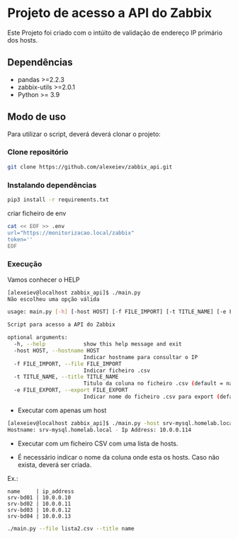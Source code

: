 # Projeto de acesso a API do Zabbix

Este Projeto foi criado com o intúito de validação de endereço IP primário dos hosts.

## Dependências

* pandas >=2.2.3
* zabbix-utils >=2.0.1
* Python >= 3.9


## Modo de uso

Para utilizar o script, deverá deverá clonar o projeto:
### Clone repositório
```bash
git clone https://github.com/alexeiev/zabbix_api.git
```

### Instalando dependências
```bash
pip3 install -r requirements.txt
```
criar ficheiro de env

```bash
cat << EOF >> .env 
url="https://monitorizacao.local/zabbix"
token=''
EOF
```

### Execução

Vamos conhecer o HELP
```bash
[alexeiev@localhost zabbix_api]$ ./main.py 
Não escolheu uma opção válida

usage: main.py [-h] [-host HOST] [-f FILE_IMPORT] [-t TITLE_NAME] [-e FILE_EXPORT]

Script para acesso a API do Zabbix

optional arguments:
  -h, --help            show this help message and exit
  -host HOST, --hostname HOST
                        Indicar hostname para consultar o IP
  -f FILE_IMPORT, --file FILE_IMPORT
                        Indicar ficheiro .csv
  -t TITLE_NAME, --title TITLE_NAME
                        Titulo da coluna no ficheiro .csv (default = name)
  -e FILE_EXPORT, --export FILE_EXPORT
                        Indicar nome do ficheiro .csv para export (default = export.csv)
```

* Executar com apenas um host
```bash
[alexeiev@localhost zabbix_api]$ ./main.py -host srv-mysql.homelab.local
Hostname: srv-mysql.homelab.local - Ip Address: 10.0.0.114
```
* Executar com um ficheiro CSV com uma lista de hosts.

* É necessário indicar o nome da coluna onde esta os hosts. Caso não exista, deverá ser criada.

Ex.:
```text
name     | ip_address
srv-bd01 | 10.0.0.10
srv-bd02 | 10.0.0.11
srv-bd03 | 10.0.0.12
srv-bd04 | 10.0.0.13
```

```bash
./main.py --file lista2.csv --title name
```